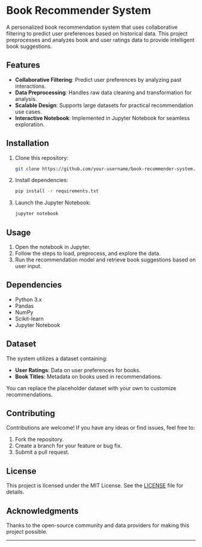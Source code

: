 # Book Recommender System

A personalized book recommendation system that uses collaborative filtering to predict user preferences based on historical data. This project preprocesses and analyzes book and user ratings data to provide intelligent book suggestions.

## Features
- **Collaborative Filtering**: Predict user preferences by analyzing past interactions.
- **Data Preprocessing**: Handles raw data cleaning and transformation for analysis.
- **Scalable Design**: Supports large datasets for practical recommendation use cases.
- **Interactive Notebook**: Implemented in Jupyter Notebook for seamless exploration.

## Installation
1. Clone this repository:
   ```bash
   git clone https://github.com/your-username/book-recommender-system.git
   ```
2. Install dependencies:
   ```bash
   pip install -r requirements.txt
   ```
3. Launch the Jupyter Notebook:
   ```bash
   jupyter notebook
   ```

## Usage
1. Open the notebook in Jupyter.
2. Follow the steps to load, preprocess, and explore the data.
3. Run the recommendation model and retrieve book suggestions based on user input.

## Dependencies
- Python 3.x
- Pandas
- NumPy
- Scikit-learn
- Jupyter Notebook

## Dataset
The system utilizes a dataset containing:
- **User Ratings**: Data on user preferences for books.
- **Book Titles**: Metadata on books used in recommendations.

You can replace the placeholder dataset with your own to customize recommendations.

## Contributing
Contributions are welcome! If you have any ideas or find issues, feel free to:
1. Fork the repository.
2. Create a branch for your feature or bug fix.
3. Submit a pull request.

## License
This project is licensed under the MIT License. See the [LICENSE](LICENSE) file for details.

## Acknowledgments
Thanks to the open-source community and data providers for making this project possible.

---

